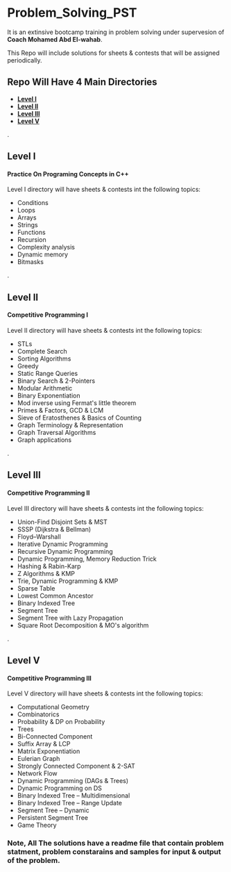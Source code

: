 # Problem_Solving_PST

It is an extinsive bootcamp training in problem solving under supervesion of **Coach Mohamed Abd El-wahab**.

This Repo will include solutions for sheets & contests that will be assigned periodically.

## Repo Will Have 4 Main Directories

* [**Level I**](#Level_I)
* [**Level II**](#Level_II)
* [**Level III**](#Level_III)
* [**Level V**](#Level_V)

.
<a name="Level_I"/>
## Level I
#### Practice On Programing Concepts in C++
Level I directory will have sheets & contests int the following topics: 
* Conditions
* Loops
* Arrays
* Strings
* Functions
* Recursion 
* Complexity analysis
* Dynamic memory
* Bitmasks


.
<a name="Level_II"/>
## Level II
#### Competitive Programming I
Level II directory will have sheets & contests int the following topics: 
* STLs
* Complete Search 
* Sorting Algorithms
* Greedy
* Static Range Queries
* Binary Search & 2-Pointers
* Modular Arithmetic
* Binary Exponentiation
* Mod inverse using Fermat's little theorem 
* Primes & Factors, GCD & LCM
* Sieve of Eratosthenes & Basics of Counting
* Graph Terminology & Representation
* Graph Traversal Algorithms
* Graph applications

.
<a name="Level_III"/>
## Level III
#### Competitive Programming II
Level III directory will have sheets & contests int the following topics: 
* Union-Find Disjoint Sets & MST
* SSSP (Dijkstra & Bellman)
* Floyd–Warshall
* Iterative Dynamic Programming
* Recursive Dynamic Programming
* Dynamic Programming, Memory Reduction Trick
* Hashing & Rabin-Karp
* Z Algorithms & KMP
* Trie, Dynamic Programming & KMP
* Sparse Table
* Lowest Common Ancestor
* Binary Indexed Tree
* Segment Tree
* Segment Tree with Lazy Propagation
* Square Root Decomposition & MO's algorithm

.
<a name="Level_V"/>
## Level V
#### Competitive Programming III
Level V directory will have sheets & contests int the following topics: 
* Computational Geometry
* Combinatorics
* Probability & DP on Probability
* Trees
* Bi-Connected Component
* Suffix Array & LCP
* Matrix Exponentiation
* Eulerian Graph
* Strongly Connected Component & 2-SAT
* Network Flow
* Dynamic Programming (DAGs & Trees)
* Dynamic Programming on DS
* Binary Indexed Tree – Multidimensional
* Binary Indexed Tree – Range Update
* Segment Tree – Dynamic
* Persistent Segment Tree
* Game Theory


### Note, All The solutions have a readme file that contain problem statment, problem constarains and samples for input & output of the problem.  
